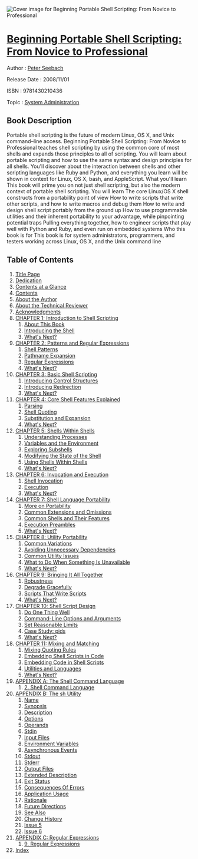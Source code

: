 ![Cover image for Beginning Portable Shell Scripting: From Novice to Professional](https://imgdetail.ebookreading.net/cover/cover/system_admin/EB9781430210436.jpg)

[Beginning Portable Shell Scripting: From Novice to Professional](https://ebookreading.net/view/book/Beginning+Portable+Shell+Scripting%3A+From+Novice+to+Professional-EB9781430210436_1.html "Beginning Portable Shell Scripting: From Novice to Professional")
====================================================================================================================

Author : [Peter Seebach](https://ebookreading.net/search/author/Peter+Seebach)

Release Date : 2008/11/01

ISBN : 9781430210436

Topic : [System Administration](https://ebookreading.net/search/category/system-administration)

Book Description
-----------------

Portable shell scripting is the future of modern Linux, OS X, and Unix command–line access. Beginning Portable Shell Scripting: From Novice to Professional teaches shell scripting by using the common core of most shells and expands those principles to all of scripting.
You will learn about portable scripting and how to use the same syntax and design principles for all shells. You'll discover about the interaction between shells and other scripting languages like Ruby and Python, and everything you learn will be shown in context for Linux, OS X, bash, and AppleScript.
What you'll learn
This book will prime you on not just shell scripting, but also the modern context of portable shell scripting. You will learn
The core Linux/OS X shell constructs from a portability point of view
How to write scripts that write other scripts, and how to write macros and debug them
How to write and design shell script portably from the ground up
How to use programmable utilities and their inherent portability to your advantage, while pinpointing potential traps
Pulling everything together, how to engineer scripts that play well with Python and Ruby, and even run on embedded systems
Who this book is for
This book is for system administrators, programmers, and testers working across Linux, OS X, and the Unix command line
              
Table of Contents
-----------------

1. [Title Page](https://ebookreading.net/view/book/Beginning+Portable+Shell+Scripting%3A+From+Novice+to+Professional-EB9781430210436_2.html)
1. [Dedication](https://ebookreading.net/view/book/Beginning+Portable+Shell+Scripting%3A+From+Novice+to+Professional-EB9781430210436_4.html#dedication)
1. [Contents at a Glance](https://ebookreading.net/view/book/Beginning+Portable+Shell+Scripting%3A+From+Novice+to+Professional-EB9781430210436_5.html#contents_at_a_glanc)
1. [Contents](https://ebookreading.net/view/book/Beginning+Portable+Shell+Scripting%3A+From+Novice+to+Professional-EB9781430210436_6.html#contents)
1. [About the Author](https://ebookreading.net/view/book/Beginning+Portable+Shell+Scripting%3A+From+Novice+to+Professional-EB9781430210436_7.html#about_the_author)
1. [About the Technical Reviewer](https://ebookreading.net/view/book/Beginning+Portable+Shell+Scripting%3A+From+Novice+to+Professional-EB9781430210436_8.html#about_the_technical)
1. [Acknowledgments](https://ebookreading.net/view/book/Beginning+Portable+Shell+Scripting%3A+From+Novice+to+Professional-EB9781430210436_9.html#acknowledgments)
1. [CHAPTER 1: Introduction to Shell Scripting](https://ebookreading.net/view/book/Beginning+Portable+Shell+Scripting%3A+From+Novice+to+Professional-EB9781430210436_10.html#introduction_to_she)
    1. [About This Book](https://ebookreading.net/view/book/Beginning+Portable+Shell+Scripting%3A+From+Novice+to+Professional-EB9781430210436_10.html#about_this_book)
    1. [Introducing the Shell](https://ebookreading.net/view/book/Beginning+Portable+Shell+Scripting%3A+From+Novice+to+Professional-EB9781430210436_10.html#introducing_the_she)
    1. [What&#39;s Next?](https://ebookreading.net/view/book/Beginning+Portable+Shell+Scripting%3A+From+Novice+to+Professional-EB9781430210436_10.html#what_apostrophy_s_n)
1. [CHAPTER 2: Patterns and Regular Expressions](https://ebookreading.net/view/book/Beginning+Portable+Shell+Scripting%3A+From+Novice+to+Professional-EB9781430210436_11.html#patterns_and_regula)
    1. [Shell Patterns](https://ebookreading.net/view/book/Beginning+Portable+Shell+Scripting%3A+From+Novice+to+Professional-EB9781430210436_11.html#shell_patterns)
    1. [Pathname Expansion](https://ebookreading.net/view/book/Beginning+Portable+Shell+Scripting%3A+From+Novice+to+Professional-EB9781430210436_11.html#pathname_expansion)
    1. [Regular Expressions](https://ebookreading.net/view/book/Beginning+Portable+Shell+Scripting%3A+From+Novice+to+Professional-EB9781430210436_11.html#regular_expressions)
    1. [What&#39;s Next?](https://ebookreading.net/view/book/Beginning+Portable+Shell+Scripting%3A+From+Novice+to+Professional-EB9781430210436_11.html#what_apostrophy_s_n)
1. [CHAPTER 3: Basic Shell Scripting](https://ebookreading.net/view/book/Beginning+Portable+Shell+Scripting%3A+From+Novice+to+Professional-EB9781430210436_12.html#basic_shell_scripti)
    1. [Introducing Control Structures](https://ebookreading.net/view/book/Beginning+Portable+Shell+Scripting%3A+From+Novice+to+Professional-EB9781430210436_12.html#introducing_control)
    1. [Introducing Redirection](https://ebookreading.net/view/book/Beginning+Portable+Shell+Scripting%3A+From+Novice+to+Professional-EB9781430210436_12.html#introducing_redirec)
    1. [What&#39;s Next?](https://ebookreading.net/view/book/Beginning+Portable+Shell+Scripting%3A+From+Novice+to+Professional-EB9781430210436_12.html#what_apostrophy_s_n)
1. [CHAPTER 4: Core Shell Features Explained](https://ebookreading.net/view/book/Beginning+Portable+Shell+Scripting%3A+From+Novice+to+Professional-EB9781430210436_13.html#core_shell_features)
    1. [Parsing](https://ebookreading.net/view/book/Beginning+Portable+Shell+Scripting%3A+From+Novice+to+Professional-EB9781430210436_13.html#parsing)
    1. [Shell Quoting](https://ebookreading.net/view/book/Beginning+Portable+Shell+Scripting%3A+From+Novice+to+Professional-EB9781430210436_13.html#shell_quoting)
    1. [Substitution and Expansion](https://ebookreading.net/view/book/Beginning+Portable+Shell+Scripting%3A+From+Novice+to+Professional-EB9781430210436_13.html#substitution_and_ex)
    1. [What&#39;s Next?](https://ebookreading.net/view/book/Beginning+Portable+Shell+Scripting%3A+From+Novice+to+Professional-EB9781430210436_13.html#what_apostrophy_s_n)
1. [CHAPTER 5: Shells Within Shells](https://ebookreading.net/view/book/Beginning+Portable+Shell+Scripting%3A+From+Novice+to+Professional-EB9781430210436_14.html#shells_within_shell)
    1. [Understanding Processes](https://ebookreading.net/view/book/Beginning+Portable+Shell+Scripting%3A+From+Novice+to+Professional-EB9781430210436_14.html#understanding_proce)
    1. [Variables and the Environment](https://ebookreading.net/view/book/Beginning+Portable+Shell+Scripting%3A+From+Novice+to+Professional-EB9781430210436_14.html#variables_and_the_e)
    1. [Exploring Subshells](https://ebookreading.net/view/book/Beginning+Portable+Shell+Scripting%3A+From+Novice+to+Professional-EB9781430210436_14.html#exploring_subshells)
    1. [Modifying the State of the Shell](https://ebookreading.net/view/book/Beginning+Portable+Shell+Scripting%3A+From+Novice+to+Professional-EB9781430210436_14.html#modifying_the_state)
    1. [Using Shells Within Shells](https://ebookreading.net/view/book/Beginning+Portable+Shell+Scripting%3A+From+Novice+to+Professional-EB9781430210436_14.html#using_shells_within)
    1. [What&#39;s Next?](https://ebookreading.net/view/book/Beginning+Portable+Shell+Scripting%3A+From+Novice+to+Professional-EB9781430210436_14.html#what_apostrophy_s_n)
1. [CHAPTER 6: Invocation and Execution](https://ebookreading.net/view/book/Beginning+Portable+Shell+Scripting%3A+From+Novice+to+Professional-EB9781430210436_15.html#invocation_and_exec)
    1. [Shell Invocation](https://ebookreading.net/view/book/Beginning+Portable+Shell+Scripting%3A+From+Novice+to+Professional-EB9781430210436_15.html#shell_invocation)
    1. [Execution](https://ebookreading.net/view/book/Beginning+Portable+Shell+Scripting%3A+From+Novice+to+Professional-EB9781430210436_15.html#execution)
    1. [What&#39;s Next?](https://ebookreading.net/view/book/Beginning+Portable+Shell+Scripting%3A+From+Novice+to+Professional-EB9781430210436_15.html#what_apostrophy_s_n)
1. [CHAPTER 7: Shell Language Portability](https://ebookreading.net/view/book/Beginning+Portable+Shell+Scripting%3A+From+Novice+to+Professional-EB9781430210436_16.html#shell_language_port)
    1. [More on Portability](https://ebookreading.net/view/book/Beginning+Portable+Shell+Scripting%3A+From+Novice+to+Professional-EB9781430210436_16.html#more_on_portability)
    1. [Common Extensions and Omissions](https://ebookreading.net/view/book/Beginning+Portable+Shell+Scripting%3A+From+Novice+to+Professional-EB9781430210436_16.html#common_extensions_a)
    1. [Common Shells and Their Features](https://ebookreading.net/view/book/Beginning+Portable+Shell+Scripting%3A+From+Novice+to+Professional-EB9781430210436_16.html#common_shells_and_t)
    1. [Execution Preambles](https://ebookreading.net/view/book/Beginning+Portable+Shell+Scripting%3A+From+Novice+to+Professional-EB9781430210436_16.html#execution_preambles)
    1. [What&#39;s Next?](https://ebookreading.net/view/book/Beginning+Portable+Shell+Scripting%3A+From+Novice+to+Professional-EB9781430210436_16.html#what_apostrophy_s_n)
1. [CHAPTER 8: Utility Portability](https://ebookreading.net/view/book/Beginning+Portable+Shell+Scripting%3A+From+Novice+to+Professional-EB9781430210436_17.html#utility_portability)
    1. [Common Variations](https://ebookreading.net/view/book/Beginning+Portable+Shell+Scripting%3A+From+Novice+to+Professional-EB9781430210436_17.html#common_variations)
    1. [Avoiding Unnecessary Dependencies](https://ebookreading.net/view/book/Beginning+Portable+Shell+Scripting%3A+From+Novice+to+Professional-EB9781430210436_17.html#avoiding_unnecessar)
    1. [Common Utility Issues](https://ebookreading.net/view/book/Beginning+Portable+Shell+Scripting%3A+From+Novice+to+Professional-EB9781430210436_17.html#common_utility_issu)
    1. [What to Do When Something Is Unavailable](https://ebookreading.net/view/book/Beginning+Portable+Shell+Scripting%3A+From+Novice+to+Professional-EB9781430210436_17.html#what_to_do_when_som)
    1. [What&#39;s Next?](https://ebookreading.net/view/book/Beginning+Portable+Shell+Scripting%3A+From+Novice+to+Professional-EB9781430210436_17.html#what_apostrophy_s_n)
1. [CHAPTER 9: Bringing It All Together](https://ebookreading.net/view/book/Beginning+Portable+Shell+Scripting%3A+From+Novice+to+Professional-EB9781430210436_18.html#bringing_it_all_tog)
    1. [Robustness](https://ebookreading.net/view/book/Beginning+Portable+Shell+Scripting%3A+From+Novice+to+Professional-EB9781430210436_18.html#robustness)
    1. [Degrade Gracefully](https://ebookreading.net/view/book/Beginning+Portable+Shell+Scripting%3A+From+Novice+to+Professional-EB9781430210436_18.html#degrade_gracefully)
    1. [Scripts That Write Scripts](https://ebookreading.net/view/book/Beginning+Portable+Shell+Scripting%3A+From+Novice+to+Professional-EB9781430210436_18.html#scripts_that_write_)
    1. [What&#39;s Next?](https://ebookreading.net/view/book/Beginning+Portable+Shell+Scripting%3A+From+Novice+to+Professional-EB9781430210436_18.html#what_apostrophy_s_n)
1. [CHAPTER 10: Shell Script Design](https://ebookreading.net/view/book/Beginning+Portable+Shell+Scripting%3A+From+Novice+to+Professional-EB9781430210436_19.html#shell_script_design)
    1. [Do One Thing Well](https://ebookreading.net/view/book/Beginning+Portable+Shell+Scripting%3A+From+Novice+to+Professional-EB9781430210436_19.html#do_one_thing_well)
    1. [Command-Line Options and Arguments](https://ebookreading.net/view/book/Beginning+Portable+Shell+Scripting%3A+From+Novice+to+Professional-EB9781430210436_19.html#command-line_option)
    1. [Set Reasonable Limits](https://ebookreading.net/view/book/Beginning+Portable+Shell+Scripting%3A+From+Novice+to+Professional-EB9781430210436_19.html#set_reasonable_limi)
    1. [Case Study: pids](https://ebookreading.net/view/book/Beginning+Portable+Shell+Scripting%3A+From+Novice+to+Professional-EB9781430210436_19.html#case_study_colon_pi)
    1. [What&#39;s Next?](https://ebookreading.net/view/book/Beginning+Portable+Shell+Scripting%3A+From+Novice+to+Professional-EB9781430210436_19.html#what_apostrophy_s_n)
1. [CHAPTER 11: Mixing and Matching](https://ebookreading.net/view/book/Beginning+Portable+Shell+Scripting%3A+From+Novice+to+Professional-EB9781430210436_20.html#mixing_and_matching)
    1. [Mixing Quoting Rules](https://ebookreading.net/view/book/Beginning+Portable+Shell+Scripting%3A+From+Novice+to+Professional-EB9781430210436_20.html#mixing_quoting_rule)
    1. [Embedding Shell Scripts in Code](https://ebookreading.net/view/book/Beginning+Portable+Shell+Scripting%3A+From+Novice+to+Professional-EB9781430210436_20.html#embedding_shell_scr)
    1. [Embedding Code in Shell Scripts](https://ebookreading.net/view/book/Beginning+Portable+Shell+Scripting%3A+From+Novice+to+Professional-EB9781430210436_20.html#embedding_code_in_s)
    1. [Utilities and Languages](https://ebookreading.net/view/book/Beginning+Portable+Shell+Scripting%3A+From+Novice+to+Professional-EB9781430210436_20.html#utilities_and_langu)
    1. [What&#39;s Next?](https://ebookreading.net/view/book/Beginning+Portable+Shell+Scripting%3A+From+Novice+to+Professional-EB9781430210436_20.html#what_apostrophy_s_n)
1. [APPENDIX A: The Shell Command Language](https://ebookreading.net/view/book/Beginning+Portable+Shell+Scripting%3A+From+Novice+to+Professional-EB9781430210436_21.html#the_shell_command_l)
    1. [2. Shell Command Language](https://ebookreading.net/view/book/Beginning+Portable+Shell+Scripting%3A+From+Novice+to+Professional-EB9781430210436_21.html#shell_command_langu)
1. [APPENDIX B: The sh Utility](https://ebookreading.net/view/book/Beginning+Portable+Shell+Scripting%3A+From+Novice+to+Professional-EB9781430210436_22.html#the_sh_utility)
    1. [Name](https://ebookreading.net/view/book/Beginning+Portable+Shell+Scripting%3A+From+Novice+to+Professional-EB9781430210436_22.html#name)
    1. [Synopsis](https://ebookreading.net/view/book/Beginning+Portable+Shell+Scripting%3A+From+Novice+to+Professional-EB9781430210436_22.html#synopsis)
    1. [Description](https://ebookreading.net/view/book/Beginning+Portable+Shell+Scripting%3A+From+Novice+to+Professional-EB9781430210436_22.html#description)
    1. [Options](https://ebookreading.net/view/book/Beginning+Portable+Shell+Scripting%3A+From+Novice+to+Professional-EB9781430210436_22.html#options)
    1. [Operands](https://ebookreading.net/view/book/Beginning+Portable+Shell+Scripting%3A+From+Novice+to+Professional-EB9781430210436_22.html#operands)
    1. [Stdin](https://ebookreading.net/view/book/Beginning+Portable+Shell+Scripting%3A+From+Novice+to+Professional-EB9781430210436_22.html#stdin)
    1. [Input Files](https://ebookreading.net/view/book/Beginning+Portable+Shell+Scripting%3A+From+Novice+to+Professional-EB9781430210436_22.html#input_files)
    1. [Environment Variables](https://ebookreading.net/view/book/Beginning+Portable+Shell+Scripting%3A+From+Novice+to+Professional-EB9781430210436_22.html#environment_variabl)
    1. [Asynchronous Events](https://ebookreading.net/view/book/Beginning+Portable+Shell+Scripting%3A+From+Novice+to+Professional-EB9781430210436_22.html#asynchronous_events)
    1. [Stdout](https://ebookreading.net/view/book/Beginning+Portable+Shell+Scripting%3A+From+Novice+to+Professional-EB9781430210436_22.html#stdout)
    1. [Stderr](https://ebookreading.net/view/book/Beginning+Portable+Shell+Scripting%3A+From+Novice+to+Professional-EB9781430210436_22.html#stderr)
    1. [Output Files](https://ebookreading.net/view/book/Beginning+Portable+Shell+Scripting%3A+From+Novice+to+Professional-EB9781430210436_22.html#output_files)
    1. [Extended Description](https://ebookreading.net/view/book/Beginning+Portable+Shell+Scripting%3A+From+Novice+to+Professional-EB9781430210436_22.html#extended_descriptio)
    1. [Exit Status](https://ebookreading.net/view/book/Beginning+Portable+Shell+Scripting%3A+From+Novice+to+Professional-EB9781430210436_22.html#exit_status)
    1. [Consequences Of Errors](https://ebookreading.net/view/book/Beginning+Portable+Shell+Scripting%3A+From+Novice+to+Professional-EB9781430210436_22.html#consequences_of_err)
    1. [Application Usage](https://ebookreading.net/view/book/Beginning+Portable+Shell+Scripting%3A+From+Novice+to+Professional-EB9781430210436_22.html#application_usage)
    1. [Rationale](https://ebookreading.net/view/book/Beginning+Portable+Shell+Scripting%3A+From+Novice+to+Professional-EB9781430210436_22.html#rationale)
    1. [Future Directions](https://ebookreading.net/view/book/Beginning+Portable+Shell+Scripting%3A+From+Novice+to+Professional-EB9781430210436_22.html#future_directions)
    1. [See Also](https://ebookreading.net/view/book/Beginning+Portable+Shell+Scripting%3A+From+Novice+to+Professional-EB9781430210436_22.html#see_also)
    1. [Change History](https://ebookreading.net/view/book/Beginning+Portable+Shell+Scripting%3A+From+Novice+to+Professional-EB9781430210436_22.html#change_history)
    1. [Issue 5](https://ebookreading.net/view/book/Beginning+Portable+Shell+Scripting%3A+From+Novice+to+Professional-EB9781430210436_22.html#issue_5)
    1. [Issue 6](https://ebookreading.net/view/book/Beginning+Portable+Shell+Scripting%3A+From+Novice+to+Professional-EB9781430210436_22.html#issue_6)
1. [APPENDIX C:  Regular Expressions](https://ebookreading.net/view/book/Beginning+Portable+Shell+Scripting%3A+From+Novice+to+Professional-EB9781430210436_23.html#regular_expressions)
    1. [9. Regular Expressions](https://ebookreading.net/view/book/Beginning+Portable+Shell+Scripting%3A+From+Novice+to+Professional-EB9781430210436_23.html#regular_expressions)
1. [Index](https://ebookreading.net/view/book/Beginning+Portable+Shell+Scripting%3A+From+Novice+to+Professional-EB9781430210436_24.html#index)
